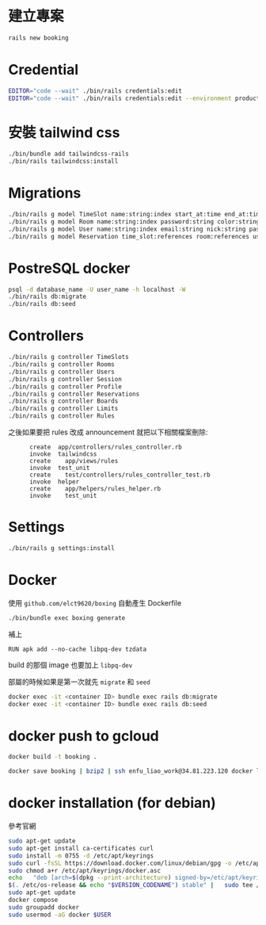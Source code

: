 # 建立專案

```sh
rails new booking
```

# Credential

```sh
EDITOR="code --wait" ./bin/rails credentials:edit
EDITOR="code --wait" ./bin/rails credentials:edit --environment production
```

# 安裝 tailwind css

```sh
./bin/bundle add tailwindcss-rails
./bin/rails tailwindcss:install
```

# Migrations

```sh
./bin/rails g model TimeSlot name:string:index start_at:time end_at:time
./bin/rails g model Room name:string:index password:string color:string
./bin/rails g model User name:string:index email:string nick:string password_digest:string role:integer email_verified_at:time
./bin/rails g model Reservation time_slot:references room:references user:references date:date 
```

# PostreSQL docker

```sh
psql -d database_name -U user_name -h localhost -W
./bin/rails db:migrate
./bin/rails db:seed
```

# Controllers

```sh
./bin/rails g controller TimeSlots
./bin/rails g controller Rooms
./bin/rails g controller Users
./bin/rails g controller Session
./bin/rails g controller Profile
./bin/rails g controller Reservations
./bin/rails g controller Boards
./bin/rails g controller Limits
./bin/rails g controller Rules
```

之後如果要把 rules 改成 announcement 就把以下相關檔案刪除:
```
      create  app/controllers/rules_controller.rb
      invoke  tailwindcss
      create    app/views/rules
      invoke  test_unit
      create    test/controllers/rules_controller_test.rb
      invoke  helper
      create    app/helpers/rules_helper.rb
      invoke    test_unit
```

# Settings

```sh
./bin/rails g settings:install
```

# Docker 

使用 `github.com/elct9620/boxing` 自動產生 Dockerfile

```sh
./bin/bundle exec boxing generate
```

補上

```
RUN apk add --no-cache libpq-dev tzdata
```

build 的那個 image 也要加上 `libpq-dev`

部屬的時候如果是第一次就先 `migrate` 和 `seed`

```sh
docker exec -it <container ID> bundle exec rails db:migrate
docker exec -it <container ID> bundle exec rails db:seed
```

# docker push to gcloud

```sh
docker build -t booking .
```

```sh
docker save booking | bzip2 | ssh enfu_liao_work@34.81.223.120 docker load
```

# docker installation (for debian)

參考官網

```sh
sudo apt-get update
sudo apt-get install ca-certificates curl
sudo install -m 0755 -d /etc/apt/keyrings
sudo curl -fsSL https://download.docker.com/linux/debian/gpg -o /etc/apt/keyrings/docker.asc
sudo chmod a+r /etc/apt/keyrings/docker.asc
echo   "deb [arch=$(dpkg --print-architecture) signed-by=/etc/apt/keyrings/docker.asc] https://download.docker.com/linux/debian \
$(. /etc/os-release && echo "$VERSION_CODENAME") stable" |   sudo tee /etc/apt/sources.list.d/docker.list > /dev/null
sudo apt-get update
docker compose
sudo groupadd docker
sudo usermod -aG docker $USER
```
